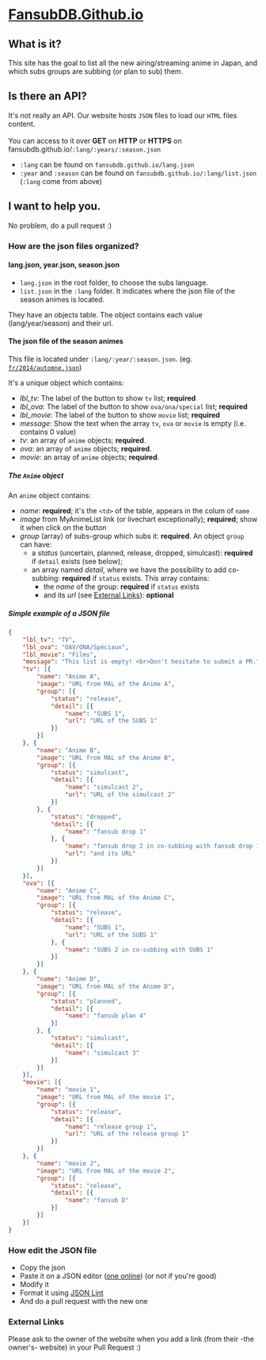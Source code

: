 # [FansubDB.Github.io](https://fansubdb.github.io/)

## What is it?
This site has the goal to list all the new airing/streaming anime in Japan, and which subs groups are subbing (or plan to sub) them.

## Is there an API?
It's not really an API.
Our website hosts `JSON` files to load our `HTML` files content.
<br><br>
You can access to it over **GET** on **HTTP** or **HTTPS** on fansubdb.github.io/`:lang/:years/:season.json`
<br>
* `:lang` can be found on `fansubdb.github.io/lang.json`
* `:year` and `:season` can be found on `fansubdb.github.io/:lang/list.json` (`:lang` come from above)

## I want to help you.
No problem, do a pull request :)

### How are the json files organized?

#### lang.json, year.json, season.json
* `lang.json` in the root folder, to choose the subs language.
* `list.json` in the `:lang` folder. It indicates where the json file of the season animes is located.

They have an objects table. The object contains each value (lang/year/season) and their url.

#### The json file of the season animes
This file is located under `:lang/:year/:season.json`. (eg. [`fr/2014/automne.json`](fr/2014/automne.json))

It's a unique object which contains: 
* *lbl_tv*: The label of the button to show `tv` list; **required**
* *lbl_ova*: The label of the button to show `ova/ona/special` list; **required**
* *lbl_movie*: The label of the button to show `movie` list; **required**
* *message*: Show the text when the array `tv`, `ova` or `movie` is empty (i.e. contains 0 value)
* *tv*: an array of `anime` objects; **required**.
* *ova*: an array of `anime` objects; **required**.
* *movie*: an array of `anime` objects; **required**.

##### The `Anime` object
An `anime` object contains:
* *name*: **required**; it's the `<td>` of the table, appears in the colum of `name`
* *image* from MyAnimeList link (or livechart exceptionally); **required**; show it when click on the button
* *group* (array) of subs-group which subs it: **required**. An object `group` can have:
	* a *status* (uncertain, planned, release, dropped, simulcast): **required** if `detail` exists (see below);
	* an array named *detail*, where we have the possibility to add co-subbing: **required** if `status` exists. This array contains:
		* the *name* of the group: **required** if `status` exists
		* and its *url* (see [External Links](#external-links)): **optional**

##### Simple example of a JSON file
```json
{
	"lbl_tv": "TV",
	"lbl_ova": "OAV/ONA/Spéciaux",
	"lbl_movie": "Films",
	"message": "This list is empty! <br>Don't hesitate to submit a PR.",
	"tv": [{
		"name": "Anime A",
		"image": "URL from MAL of the Anime A",
		"group": [{
			"status": "release",
			"detail": [{
				"name": "SUBS 1",
				"url": "URL of the SUBS 1"
			}]
		}]
	}, {
		"name": "Anime B",
		"image": "URL from MAL of the Anime B",
		"group": [{
			"status": "simulcast",
			"detail": [{
				"name": "simulcast 2",
				"url": "URL of the simulcast 2"
			}]
		}, {
			"status": "dropped",
			"detail": [{
				"name": "fansub drop 1"
			}, {
				"name": "fansub drop 2 in co-subbing with fansub drop 1",
				"url": "and its URL"
			}]
		}]
	}],
	"ova": [{
		"name": "Anime C",
		"image": "URL from MAL of the Anime C",
		"group": [{
			"status": "release",
			"detail": [{
				"name": "SUBS 1",
				"url": "URL of the SUBS 1"
			}, {
				"name": "SUBS 2 in co-subbing with SUBS 1"
			}]
		}]
	}, {
		"name": "Anime D",
		"image": "URL from MAL of the Anime D",
		"group": [{
			"status": "planned",
			"detail": [{
				"name": "fansub plan 4"
			}]
		}, {
			"status": "simulcast",
			"detail": [{
				"name": "simulcast 3"
			}]
		}]
	}],
	"movie": [{
		"name": "movie 1",
		"image": "URL from MAL of the movie 1",
		"group": [{
			"status": "release",
			"detail": [{
				"name": "release group 1",
				"url": "URL of the release group 1"
			}]
		}]
	}, {
		"name": "movie 2",
		"image": "URL from MAL of the movie 2",
		"group": [{
			"status": "release",
			"detail": [{
				"name": "fansub D"
			}]
		}]
	}]
}
```

### How edit the JSON file
* Copy the json
* Paste it on a JSON editor ([one online](https://www.jsoneditoronline.org)) (or not if you're good)
* Modify it
* Format it using [JSON Lint](http://jsonlint.com)
* And do a pull request with the new one

### External Links
Please ask to the owner of the website when you add a link (from their -the owner's- website) in your Pull Request :)
